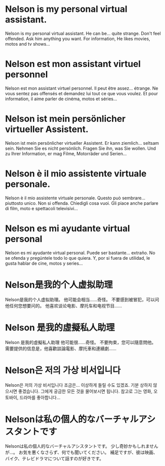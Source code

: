 # Nelson is my personal virtual assistant. 
 
Nelson is my personal virtual assistant. He can be... quite strange. Don't feel offended. Ask him anything you want. 
For information, He likes movies, motos and tv shows... 

# Nelson est mon assistant virtuel personnel  
  
Nelson est mon assistant virtuel personnel. Il peut être assez... étrange. Ne vous sentez pas offensés et demandez lui tout ce que vous voulez.
Et pour information, il aime parler de cinéma, motos et séries... 
  
# Nelson ist mein persönlicher virtueller Assistent.

Nelson ist mein persönlicher virtueller Assistent. Er kann ziemlich... seltsam sein. Nehmen Sie es nicht persönlich. Fragen Sie ihn, was Sie wollen. Und zu Ihrer Information, er mag Filme, Motorräder und Serien... 

# Nelson è il mio assistente virtuale personale.

Nelson è il mio assistente virtuale personale. Questo può sembrare... piuttosto unico. Non si offenda. Chiedigli cosa vuoi. Gli piace anche parlare di film, moto e spettacoli televisivi...

# Nelson es mi ayudante virtual personal
Nelson es mi ayudante virtual personal. Puede ser bastante... extraño. No se ofenda y pregúntele todo lo que quiera. Y, por si fuera de utilidad, le gusta hablar de cine, motos y series...

# Nelson是我的个人虚拟助理
Nelson是我的个人虚拟助理。 他可能会相当……奇怪。 不要感到被冒犯，可以问他任何您想要问的。 他喜欢谈论电影、摩托车和电视节目……

# Nelson 是我的虛擬私人助理
Nelson 是我的虛擬私人助理 他可能很……奇怪。 不要拘束，您可以隨意問他。 需要提供的信息是，他喜歡談論電影、摩托車和連續劇……

# Nelson은 저의 가상 비서입니다
Nelson은 저의 가상 비서입니다 조금은... 이상하게 들릴 수도 있겠죠. 기분 상하지 않으시면 좋겠습니다. 그에게 궁금한 모든 것을 물어보시면 됩니다. 참고로 그는 영화, 오토바이, 드라마를 좋아합니다...

# Nelsonは私の個人的なバーチャルアシスタントです
Nelsonは私の個人的なバーチャルアシスタントです。 少し奇妙かもしれませんが...。 お気を悪くなさらず、何でも聞いてください。 補足ですが、彼は映画、バイク、テレビドラマについて話すのが好きです。



